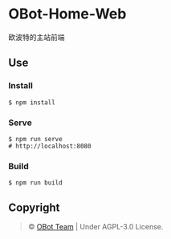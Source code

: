 # OBot-Home-Web
欧波特的主站前端

## Use
### Install
```
$ npm install
```

### Serve
```
$ npm run serve
# http://localhost:8080
```

### Build
```
$ npm run build
```

## Copyright
> &copy; [OBot Team](https://github.com/SuperOBot) | Under AGPL-3.0 License.
